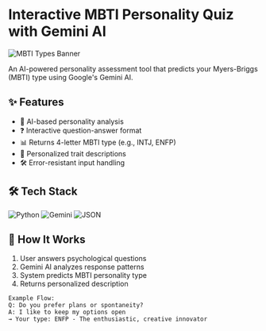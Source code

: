 # Interactive MBTI Personality Quiz with Gemini AI

![MBTI Types Banner](https://via.placeholder.com/800x200.png?text=MBTI+Personality+Types) <!-- Replace with actual image -->

An AI-powered personality assessment tool that predicts your Myers-Briggs (MBTI) type using Google's Gemini AI.

## ✨ Features

- 🧠 AI-based personality analysis
- ❓ Interactive question-answer format
- 📊 Returns 4-letter MBTI type (e.g., INTJ, ENFP)
- 📝 Personalized trait descriptions
- 🛠️ Error-resistant input handling

## 🛠️ Tech Stack

![Python](https://img.shields.io/badge/Python-3.10%2B-blue)
![Gemini](https://img.shields.io/badge/Google%20Gemini-API-yellow)
![JSON](https://img.shields.io/badge/Data-JSON-lightgrey)

## 🚀 How It Works

1. User answers psychological questions
2. Gemini AI analyzes response patterns
3. System predicts MBTI personality type
4. Returns personalized description

```plaintext
Example Flow:
Q: Do you prefer plans or spontaneity?
A: I like to keep my options open
→ Your type: ENFP - The enthusiastic, creative innovator
